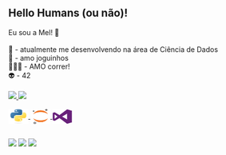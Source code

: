 <h2> Hello Humans (ou não)!</h2>
Eu sou a Mel! 🍯
<br>
<br>
<div>
🚀 - atualmente me desenvolvendo na área de Ciência de Dados<br>
👾 - amo joguinhos <br>
🏃🏻‍♀️ - AMO correr! <br>
👽 - 42

<br>
<br>
<div>
<a href="https://github.com/mtalaisys">
 <div>
  <a href="https://github.com/mtalaisys">
  <img height="180em" src="https://github-readme-stats.vercel.app/api?username=mtalaisys&show_icons=true&theme=dracula&include_all_commits=true&count_private=true"/>
  <img height="180em" src="https://github-readme-stats.vercel.app/api/top-langs/?username=mtalaisys&layout=compact&langs_count=8&theme=dracula"/>
<div>
<div style="display: inline_block"><br>
  <img align="center" alt="Mel Python" height="30" width="40" src="https://raw.githubusercontent.com/devicons/devicon/master/icons/python/python-original.svg">
  <img align="center" alt="Mel Python" height="30" width="40" src="https://raw.githubusercontent.com/devicons/devicon/master/icons/jupyter/jupyter-original.svg">
  <img align="center" alt="Mel Python" height="30" width="40" src="https://raw.githubusercontent.com/devicons/devicon/master/icons/visualstudio/visualstudio-plain.svg">
</div>
  
  ##
  
  <div>
  <a href = "mailto: mary.talaisys@gmail.com"><img src="https://img.shields.io/badge/-Gmail-%23EA4335?style=for-the-badge&logo=gmail&logoColor=white" target="_blank"></a>
  <a href="https://www.linkedin.com/in/mariana-talaisys-b9881639/" target="_blank"><img src="https://img.shields.io/badge/-LinkedIn-%230077B5?style=for-the-badge&logo=linkedin&logoColor=white" target="_blank"></a>
    <a href="https://instagram.com/_meel" target="_blank"><img src="https://img.shields.io/badge/-Instagram-%23E4405F?style=for-the-badge&logo=instagram&logoColor=white" target="_blank"></a>
</div>


